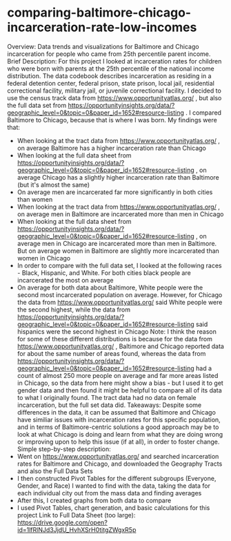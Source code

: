 # comparing-baltimore-chicago-incarceration-rate-low-incomes
Overview: Data trends and visualizations for Baltimore and Chicago incarceration for people who came from 25th percentile parent income.
Brief Description: For this project I looked at incarceration rates for children who were born with parents at the 25th percentile of the national income distribution. The data codebook describes incarceration as residing in a federal detention center, federal prison, state prison, local jail, residential correctional facility, military jail, or juvenile correctional facility. I decided to use the census track data from https://www.opportunityatlas.org/ , but also the full data set from https://opportunityinsights.org/data/?geographic_level=0&topic=0&paper_id=1652#resource-listing . I compared Baltimore to Chicago, because that is where I was born. My findings were that:
* When looking at the tract data from https://www.opportunityatlas.org/ , on average Baltimore has a higher incarceration rate than Chicago
* When looking at the full data sheet from https://opportunityinsights.org/data/?geographic_level=0&topic=0&paper_id=1652#resource-listing , on average Chicago has a slightly higher incarceration rate than Baltimore (but it's almost the same)
* On average men are incarcerated far more significantly in both cities than women
* When looking at the tract data from https://www.opportunityatlas.org/ , on average men in Baltimore are incarcerated more than men in Chicago
* When looking at the full data sheet from https://opportunityinsights.org/data/?geographic_level=0&topic=0&paper_id=1652#resource-listing , on average men in Chicago are incarcerated more than men in Baltimore. But on average women in Baltimore are slightly more incarcerated than women in Chicago
* In order to compare with the full data set, I looked at the following races - Black, Hispanic, and White. For both cities black people are incarcerated the most on average
* On average for both data about Baltimore, White people were the second most incarcerated population on average. However, for Chicago the data from https://www.opportunityatlas.org/ said White people were the second highest, while the data from https://opportunityinsights.org/data/?geographic_level=0&topic=0&paper_id=1652#resource-listing said hispanics were the second highest in Chicago
Note: I think the reason for some of these different distributions is because for the data from https://www.opportunityatlas.org/ , Baltimore and Chicago reported data for about the same number of areas found, whereas the data from https://opportunityinsights.org/data/?geographic_level=0&topic=0&paper_id=1652#resource-listing had a count of almost 250 more people on average and far more areas listed in Chicago, so the data from here might show a bias - but I used it to get gender data and then found it might be helpful to compare all of its data to what I originally found. The tract data had no data on female incarceration, but the full set data did. 
Takeaways: Despite some differences in the data, it can be assumed that Baltimore and Chicago have similiar issues with incarceration rates for this specific population, and in terms of Baltimore-centric solutions a good approach may be to look at what Chicago is doing and learn from what they are doing wrong or improving upon to help this issue (if at all), in order to foster change. 
Simple step-by-step description:
* Went on https://www.opportunityatlas.org/ and searched incarceration rates for Baltimore and Chicago, and downloaded the Geography Tracts and also the Full Data Sets
* I then constructed Pivot Tables for the different subgroups (Everyone, Gender, and Race) I wanted to find with the data, taking the data for each individual city out from the mass data and finding averages
* After this, I created graphs from both data to compare
* I used Pivot Tables, chart generation, and basic calculations for this project
Link to Full Data Sheet (too large): https://drive.google.com/open?id=1lfRlNJd3JjdU_HvhXSrH0titgZWgxR5p
